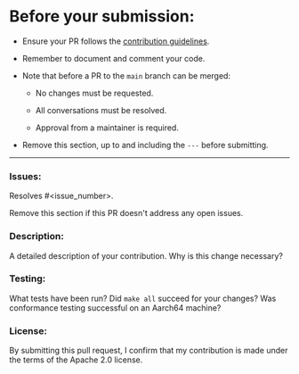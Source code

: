 # Before your submission:

* Ensure your PR follows the [contribution
  guidelines](https://github.com/leanprover/LNSym/blob/main/CONTRIBUTING.md).

* Remember to document and comment your code.

* Note that before a PR to the `main` branch can be merged:

	* No changes must be requested.

	* All conversations must be resolved.

	* Approval from a maintainer is required.

* Remove this section, up to and including the `---` before submitting.

---

### Issues:

Resolves #<issue_number>.

Remove this section if this PR doesn't address any open issues.

### Description:

A detailed description of your contribution. Why is this change
necessary?

### Testing:

What tests have been run? Did `make all` succeed for your changes? Was
conformance testing successful on an Aarch64 machine?

### License:

By submitting this pull request, I confirm that my contribution is
made under the terms of the Apache 2.0 license.
